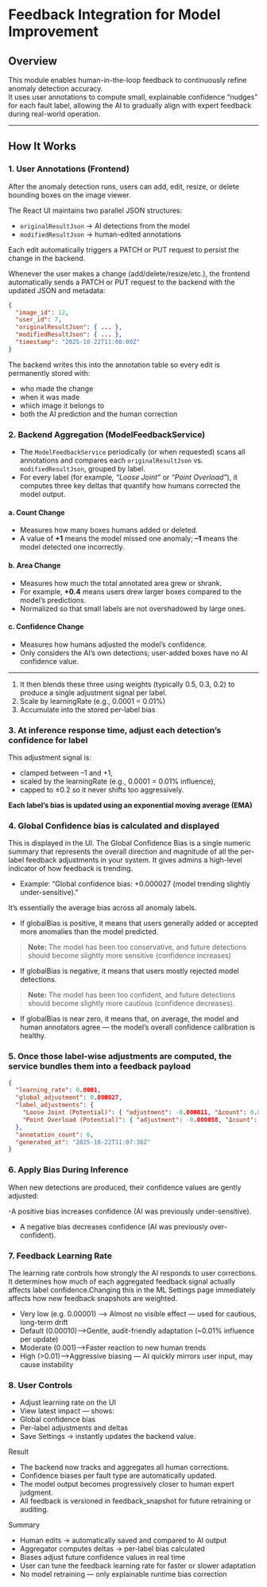 # Feedback Integration for Model Improvement

## Overview

This module enables human-in-the-loop feedback to continuously refine anomaly detection accuracy.  
It uses user annotations to compute small, explainable confidence “nudges” for each fault label, allowing the AI to gradually align with expert feedback during real-world operation.

---

## How It Works

### 1. User Annotations (Frontend)

After the anomaly detection runs, users can add, edit, resize, or delete bounding boxes on the image viewer.

The React UI maintains two parallel JSON structures:

- `originalResultJson` → AI detections from the model  
- `modifiedResultJson` → human-edited annotations  

Each edit automatically triggers a PATCH or PUT request to persist the change in the backend.

Whenever the user makes a change (add/delete/resize/etc.), the frontend automatically sends a PATCH or PUT request to the backend with the updated JSON and metadata:

```json
{
  "image_id": 12,
  "user_id": 7,
  "originalResultJson": { ... },
  "modifiedResultJson": { ... },
  "timestamp": "2025-10-22T11:00:00Z"
}
```
The backend writes this into the annotation table so every edit is permanently stored with:
- who made the change
- when it was made
- which image it belongs to
- both the AI prediction and the human correction

### 2. Backend Aggregation (ModelFeedbackService)

- The `ModelFeedbackService` periodically (or when requested) scans all annotations and compares each `originalResultJson` vs. `modifiedResultJson`, grouped by label.  
- For every label (for example, *“Loose Joint”* or *“Point Overload”*), it computes three key deltas that quantify how humans corrected the model output.


#### a. Count Change
- Measures how many boxes humans added or deleted.  
- A value of **+1** means the model missed one anomaly; **–1** means the model detected one incorrectly.


#### b. Area Change
- Measures how much the total annotated area grew or shrank.  
- For example, **+0.4** means users drew larger boxes compared to the model’s predictions.  
- Normalized so that small labels are not overshadowed by large ones.


#### c. Confidence Change
- Measures how humans adjusted the model’s confidence.  
- Only considers the AI’s own detections; user-added boxes have no AI confidence value.  

---

1. It then blends these three using weights (typically 0.5, 0.3, 0.2) to produce a single adjustment signal per label.
2. Scale by learningRate (e.g., 0.0001 = 0.01%)
3. Accumulate into the stored per-label bias

### 3. At inference response time, adjust each detection’s confidence for label
This adjustment signal is:
- clamped between –1 and +1,
- scaled by the learningRate (e.g., 0.0001 = 0.01% influence),
- capped to ±0.2 so it never shifts too aggressively.

**Each label’s bias  is updated using an exponential moving average (EMA)**

### 4. Global Confidence bias is calculated and displayed

This is displayed in the UI. The Global Confidence Bias is a single numeric summary that represents the overall direction and magnitude of all the per-label feedback adjustments in your system. It gives admins a high-level indicator of how feedback is trending.
- Example: “Global confidence bias: +0.000027 (model trending slightly under-sensitive).”

It’s essentially the average bias across all anomaly labels.
- If globalBias is positive, it means that users generally added or accepted more anomalies than the model predicted.
 > **Note:** The model has been too conservative, and future detections should become slightly more sensitive (confidence increases)
- If globalBias is negative, it means that users mostly rejected model detections.
 > **Note:** The model has been too confident, and future detections should become slightly more cautious (confidence decreases).
- If globalBias is near zero, it means that, on average, the model and human annotators agree — the model’s overall confidence calibration is healthy.
  
### 5. Once those label-wise adjustments are computed, the service bundles them into a feedback payload

```json
{
  "learning_rate": 0.0001,
  "global_adjustment": 0.000027,
  "label_adjustments": {
    "Loose Joint (Potential)": { "adjustment": -0.000011, "Δcount": 0.0, "Δarea": -0.373 },
    "Point Overload (Potential)": { "adjustment": -0.000058, "Δcount": -0.5, "Δarea": -0.893 }
  },
  "annotation_count": 6,
  "generated_at": "2025-10-22T11:07:36Z"
}
```

### 6.  Apply Bias During Inference
When new detections are produced, their confidence values are gently adjusted:

-A positive bias increases confidence (AI was previously under-sensitive).
- A negative bias decreases confidence (AI was previously over-confident).

### 7. Feedback Learning Rate
The learning rate controls how strongly the AI responds to user corrections.
It determines how much of each aggregated feedback signal actually affects label confidence.Changing this in the ML Settings page immediately affects how new feedback snapshots are weighted.

- Very low (e.g. 0.00001) --> Almost no visible effect — used for cautious, long-term drift
- Default (0.00010)-->Gentle, audit-friendly adaptation (~0.01% influence per update)
- Moderate (0.001)-->Faster reaction to new human trends
- High (>0.01)-->Aggressive biasing — AI quickly mirrors user input, may cause instability


### 8. User Controls
- Adjust learning rate on the UI
- View latest impact — shows:
- Global confidence bias
- Per-label adjustments and deltas
- Save Settings → instantly updates the backend value.

Result
- The backend now tracks and aggregates all human corrections.
- Confidence biases per fault type are automatically updated.
- The model output becomes progressively closer to human expert judgment.
- All feedback is versioned in feedback_snapshot for future retraining or auditing.

 Summary
- Human edits → automatically saved and compared to AI output
- Aggregator computes deltas → per-label bias calculated
- Biases adjust future confidence values in real time
- User can tune the feedback learning rate for faster or slower adaptation
- No model retraining — only explainable runtime bias correction


